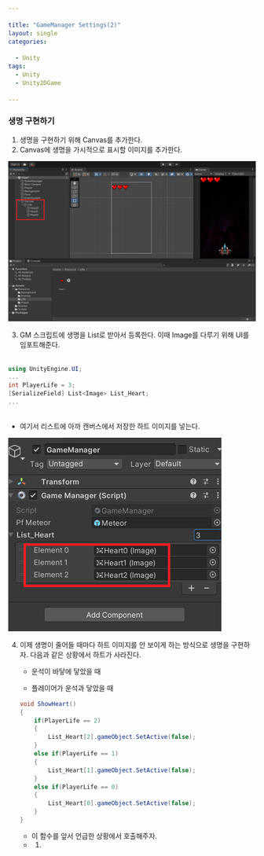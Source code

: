 ```yaml
---

title: "GameManager Settings(2)"
layout: single
categories:

  - Unity
tags:
  - Unity
  - Unity2DGame

---
```


### 생명 구현하기

1. 생명을 구현하기 위해 Canvas를 추가한다.
2. Canvas에 생명을 가시적으로 표시할 이미지를 추가한다.

![2022_heart](../assets/images/2022-09-29-GMSetting2/2022_heart.png)



3. GM 스크립트에 생명을 List로 받아서 등록한다. 이때 Image를 다루기 위해 UI를 임포트해준다.

```C#

using UnityEngine.UI;
...
int PlayerLife = 3;
[SerializeField] List<Image> List_Heart;
...
    

```

- 여기서 리스트에 아까 캔버스에서 저장한 하트 이미지를 넣는다.

![2022_list](../assets/images/2022-09-29-GMSetting2/2022_list.png)



4. 이제 생명이 줄어들 때마다 하트 이미지를 안 보이게 하는 방식으로 생명을 구현하자. 다음과 같은 상황에서 하트가 사라진다.

   - 운석이 바닿에 닿았을 때

   - 플레이어가 운석과 닿았을 때

   ```C#
   void ShowHeart()
   {
       if(PlayerLife == 2)
       {
           List_Heart[2].gameObject.SetActive(false);
       }
       else if(PlayerLife == 1)
       {
           List_Heart[1].gameObject.SetActive(false);
       }
       else if(PlayerLife == 0)
       {
           List_Heart[0].gameObject.SetActive(false);
       }
   }
   ```

   - 이 함수를 앞서 언급한 상황에서 호출해주자.
   - 1.
   
   

​	